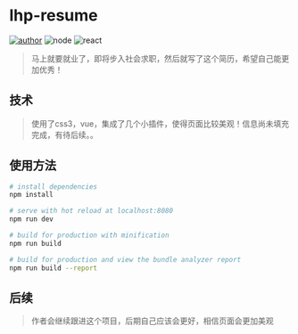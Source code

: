 # lhp-resume
[![author](https://img.shields.io/badge/author-HP%E6%B5%B7%E5%B9%B3-brightgreen.svg)](https://github.com/HaipingXiaotong)
![node](https://img.shields.io/badge/node-v6.2.2-yellow.svg)
![react](https://img.shields.io/badge/vue-2.0.0+-yellow.svg)

> 马上就要就业了，即将步入社会求职，然后就写了这个简历，希望自己能更加优秀！


## 技术
> 使用了css3，vue，集成了几个小插件，使得页面比较美观！信息尚未填充完成，有待后续。。
## 使用方法

``` bash
# install dependencies
npm install

# serve with hot reload at localhost:8080
npm run dev

# build for production with minification
npm run build

# build for production and view the bundle analyzer report
npm run build --report
```
## 后续

> 作者会继续跟进这个项目，后期自己应该会更好，相信页面会更加美观